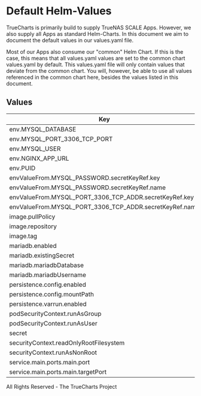 # Default Helm-Values

TrueCharts is primarily build to supply TrueNAS SCALE Apps.
However, we also supply all Apps as standard Helm-Charts. In this document we aim to document the default values in our values.yaml file.

Most of our Apps also consume our "common" Helm Chart.
If this is the case, this means that all values.yaml values are set to the common chart values.yaml by default. This values.yaml file will only contain values that deviate from the common chart.
You will, however, be able to use all values referenced in the common chart here, besides the values listed in this document.

## Values

| Key | Type | Default | Description |
|-----|------|---------|-------------|
| env.MYSQL_DATABASE | string | `"snipe-it"` |  |
| env.MYSQL_PORT_3306_TCP_PORT | string | `"3306"` |  |
| env.MYSQL_USER | string | `"snipe-it"` |  |
| env.NGINX_APP_URL | string | `"{{ include \"common.names.fullname\" . }}:8080"` |  |
| env.PUID | int | `568` |  |
| envValueFrom.MYSQL_PASSWORD.secretKeyRef.key | string | `"mariadb-password"` |  |
| envValueFrom.MYSQL_PASSWORD.secretKeyRef.name | string | `"mariadbcreds"` |  |
| envValueFrom.MYSQL_PORT_3306_TCP_ADDR.secretKeyRef.key | string | `"plainhost"` |  |
| envValueFrom.MYSQL_PORT_3306_TCP_ADDR.secretKeyRef.name | string | `"mariadbcreds"` |  |
| image.pullPolicy | string | `"IfNotPresent"` |  |
| image.repository | string | `"ghcr.io/linuxserver/snipe-it"` |  |
| image.tag | string | `"5.3.3@sha256:625358097d1ac71ed6bacc15d2af48576e1aa86a42b8c8558f45d1a887878072"` |  |
| mariadb.enabled | bool | `true` |  |
| mariadb.existingSecret | string | `"mariadbcreds"` |  |
| mariadb.mariadbDatabase | string | `"snipe-it"` |  |
| mariadb.mariadbUsername | string | `"snipe-it"` |  |
| persistence.config.enabled | bool | `true` |  |
| persistence.config.mountPath | string | `"/config"` |  |
| persistence.varrun.enabled | bool | `true` |  |
| podSecurityContext.runAsGroup | int | `0` |  |
| podSecurityContext.runAsUser | int | `0` |  |
| secret | object | `{}` |  |
| securityContext.readOnlyRootFilesystem | bool | `false` |  |
| securityContext.runAsNonRoot | bool | `false` |  |
| service.main.ports.main.port | int | `10120` |  |
| service.main.ports.main.targetPort | int | `80` |  |

All Rights Reserved - The TrueCharts Project
